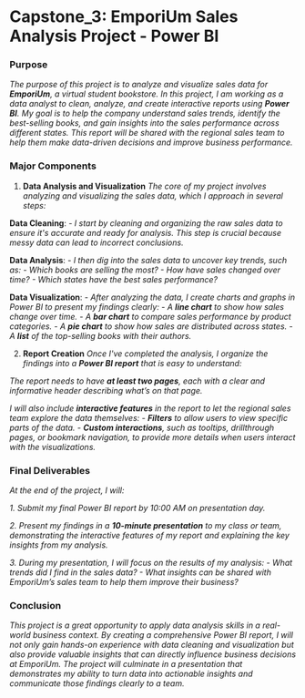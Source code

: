 # Capstone_3: EmporiUm Sales Analysis Project - Power BI

### Purpose
*The purpose of this project is to analyze and visualize sales data for **EmporiUm**, a virtual student bookstore. In this project, I am working as a data analyst to clean, analyze, and create interactive reports using **Power BI**. My goal is to help the company understand sales trends, identify the best-selling books, and gain insights into the sales performance across different states. This report will be shared with the regional sales team to help them make data-driven decisions and improve business performance.*

### Major Components

1. **Data Analysis and Visualization**
*The core of my project involves analyzing and visualizing the sales data, which I approach in several steps:*

**Data Cleaning**:
    *- I start by cleaning and organizing the raw sales data to ensure it's accurate and ready for analysis. This step is crucial because messy data can lead to incorrect conclusions.*

**Data Analysis**:
    *- I then dig into the sales data to uncover key trends, such as:
      - Which books are selling the most?
      - How have sales changed over time?
      - Which states have the best sales performance?*

**Data Visualization**:
    *- After analyzing the data, I create charts and graphs in Power BI to present my findings clearly:
        - A **line chart** to show how sales change over time.
        - A **bar chart** to compare sales performance by product categories.
        - A **pie chart** to show how sales are distributed across states.
        - A **list** of the top-selling books with their authors.*

2. **Report Creation**
*Once I've completed the analysis, I organize the findings into a **Power BI report** that is easy to understand:*

*The report needs to have **at least two pages**, each with a clear and informative header describing what’s on that page.*
  
*I will also include **interactive features** in the report to let the regional sales team explore the data themselves:
    - **Filters** to allow users to view specific parts of the data.
    - **Custom interactions**, such as tooltips, drillthrough pages, or bookmark navigation, to provide more details when users interact with the visualizations.*

### Final Deliverables
*At the end of the project, I will:*

*1. Submit my final Power BI report by 10:00 AM on presentation day.*

*2. Present my findings in a **10-minute presentation** to my class or team, demonstrating the interactive features of my report and explaining the key insights from my analysis.*

*3. During my presentation, I will focus on the results of my analysis:
    - What trends did I find in the sales data?
    - What insights can be shared with EmporiUm’s sales team to help them improve their business?*

### Conclusion
*This project is a great opportunity to apply data analysis skills in a real-world business context. By creating a comprehensive Power BI report, I will not only gain hands-on experience with data cleaning and visualization but also provide valuable insights that can directly influence business decisions at EmporiUm. The project will culminate in a presentation that demonstrates my ability to turn data into actionable insights and communicate those findings clearly to a team.*
